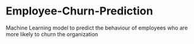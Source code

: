 # Employee-Churn-Prediction
Machine Learning model to predict the behaviour of employees who are more likely to churn the organization

